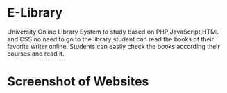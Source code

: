 # E-Library
University Online Library System to study based on PHP,JavaScript,HTML and CSS.no need to go to the library student can read the books of their favorite writer online. Students can easily check the books according their courses and read it.
# Screenshot of Websites




